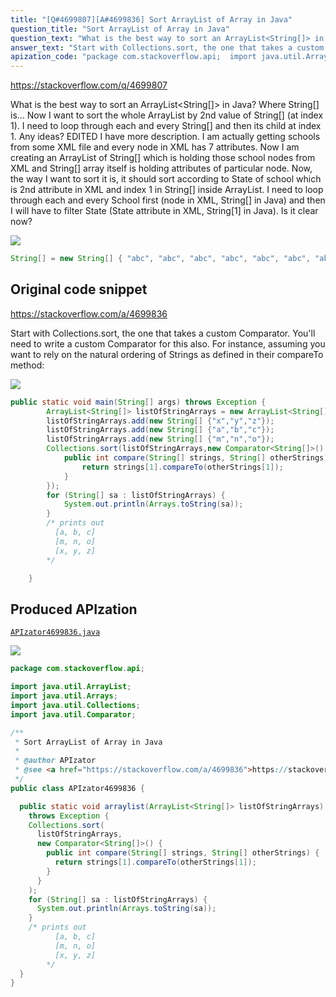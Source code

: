 ```yaml
---
title: "[Q#4699807][A#4699836] Sort ArrayList of Array in Java"
question_title: "Sort ArrayList of Array in Java"
question_text: "What is the best way to sort an ArrayList<String[]> in Java? Where String[] is... Now I want to sort the whole ArrayList by 2nd value of String[] (at index 1). I need to loop through each and every String[] and then its child at index 1. Any ideas? EDITED I have more description. I am actually getting schools from some XML file and every node in XML has 7 attributes. Now I am creating an ArrayList of String[] which is holding those school nodes from XML and String[] array itself is holding attributes of particular node. Now, the way I want to sort it is, it should sort according to State of school which is 2nd attribute in XML and index 1 in String[] inside ArrayList. I need to loop through each and every School first (node in XML, String[] in Java) and then I will have to filter State (State attribute in XML, String[1] in Java). Is it clear now?"
answer_text: "Start with Collections.sort, the one that takes a custom Comparator.  You'll need to write a custom Comparator for this also. For instance, assuming you want to rely on the natural ordering of Strings as defined in their compareTo method:"
apization_code: "package com.stackoverflow.api;  import java.util.ArrayList; import java.util.Arrays; import java.util.Collections; import java.util.Comparator;  /**  * Sort ArrayList of Array in Java  *  * @author APIzator  * @see <a href=\"https://stackoverflow.com/a/4699836\">https://stackoverflow.com/a/4699836</a>  */ public class APIzator4699836 {    public static void arraylist(ArrayList<String[]> listOfStringArrays)     throws Exception {     Collections.sort(       listOfStringArrays,       new Comparator<String[]>() {         public int compare(String[] strings, String[] otherStrings) {           return strings[1].compareTo(otherStrings[1]);         }       }     );     for (String[] sa : listOfStringArrays) {       System.out.println(Arrays.toString(sa));     }     /* prints out            [a, b, c]           [m, n, o]           [x, y, z]         */   } }"
---
```


https://stackoverflow.com/q/4699807

What is the best way to sort an ArrayList&lt;String[]&gt; in Java?
Where String[] is...
Now I want to sort the whole ArrayList by 2nd value of String[] (at index 1). I need to loop through each and every String[] and then its child at index 1.
Any ideas?
EDITED
I have more description. I am actually getting schools from some XML file and every node in XML has 7 attributes. Now I am creating an ArrayList of String[] which is holding those school nodes from XML and String[] array itself is holding attributes of particular node.
Now, the way I want to sort it is, it should sort according to State of school which is 2nd attribute in XML and index 1 in String[] inside ArrayList.
I need to loop through each and every School first (node in XML, String[] in Java) and then I will have to filter State (State attribute in XML, String[1] in Java).
Is it clear now?


<div class="code-logo"><img src="/stackoverflow.png" /></div>

```java
String[] = new String[] { "abc", "abc", "abc", "abc", "abc", "abc", "abc" };
```


## Original code snippet

https://stackoverflow.com/a/4699836

Start with Collections.sort, the one that takes a custom Comparator.  You&#x27;ll need to write a custom Comparator for this also.
For instance, assuming you want to rely on the natural ordering of Strings as defined in their compareTo method:

<div class="code-logo"><img src="/stackoverflow.png" /></div>

```java
public static void main(String[] args) throws Exception {
        ArrayList<String[]> listOfStringArrays = new ArrayList<String[]>();
        listOfStringArrays.add(new String[] {"x","y","z"});
        listOfStringArrays.add(new String[] {"a","b","c"});
        listOfStringArrays.add(new String[] {"m","n","o"});
        Collections.sort(listOfStringArrays,new Comparator<String[]>() {
            public int compare(String[] strings, String[] otherStrings) {
                return strings[1].compareTo(otherStrings[1]);
            }
        });
        for (String[] sa : listOfStringArrays) {
            System.out.println(Arrays.toString(sa));
        }
        /* prints out 
          [a, b, c]
          [m, n, o]
          [x, y, z]
        */ 

    }
```

## Produced APIzation

[`APIzator4699836.java`](https://github.com/pasqualesalza/apization-temp/raw/main/data/search/APIzator4699836.java)

<div class="code-logo"><img src="/apizator.png" /></div>

```java
package com.stackoverflow.api;

import java.util.ArrayList;
import java.util.Arrays;
import java.util.Collections;
import java.util.Comparator;

/**
 * Sort ArrayList of Array in Java
 *
 * @author APIzator
 * @see <a href="https://stackoverflow.com/a/4699836">https://stackoverflow.com/a/4699836</a>
 */
public class APIzator4699836 {

  public static void arraylist(ArrayList<String[]> listOfStringArrays)
    throws Exception {
    Collections.sort(
      listOfStringArrays,
      new Comparator<String[]>() {
        public int compare(String[] strings, String[] otherStrings) {
          return strings[1].compareTo(otherStrings[1]);
        }
      }
    );
    for (String[] sa : listOfStringArrays) {
      System.out.println(Arrays.toString(sa));
    }
    /* prints out 
          [a, b, c]
          [m, n, o]
          [x, y, z]
        */
  }
}

```